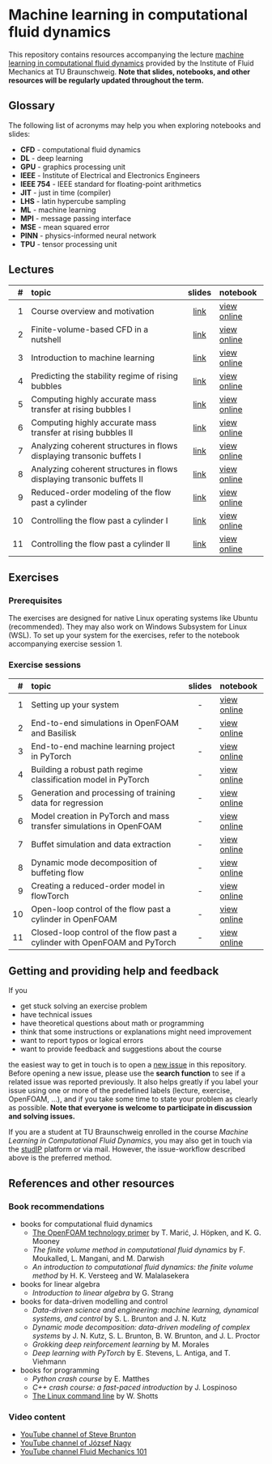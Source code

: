 # Machine learning in computational fluid dynamics

This repository contains resources accompanying the lecture [machine learning in computational fluid dynamics](https://www.tu-braunschweig.de/en/ism/teaching/courses/fluid-mechanics/translate-to-english-maschinelles-lernen-in-der-numerischen-stroemungsmechanik) provided by the Institute of Fluid Mechanics at TU Braunschweig. **Note that slides, notebooks, and other resources will be regularly updated throughout the term.**

## Glossary

The following list of acronyms may help you when exploring notebooks and slides:

- **CFD** - computational fluid dynamics
- **DL** - deep learning
- **GPU** - graphics processing unit
- **IEEE** - Institute of Electrical and Electronics Engineers
- **IEEE 754** - IEEE standard for floating-point arithmetics
- **JIT** - just in time (compiler)
- **LHS** - latin hypercube sampling
- **ML** - machine learning
- **MPI** - message passing interface
- **MSE** - mean squared error
- **PINN** - physics-informed neural network
- **TPU** - tensor processing unit

## Lectures

| # | topic | slides | notebook |
|--:|:------|:------:|:---------|
| 1 | Course overview and motivation | [link](https://andreweiner.github.io/ml-cfd-slides/lecture_1.html) | [view online](https://github.com/AndreWeiner/ml-cfd-lecture/blob/main/notebooks/lecture_1.ipynb) |
| 2 | Finite-volume-based CFD in a nutshell | [link](https://andreweiner.github.io/ml-cfd-slides/lecture_2.html) | [view online](https://github.com/AndreWeiner/ml-cfd-lecture/blob/main/notebooks/lecture_2.ipynb) |
| 3 | Introduction to machine learning | [link](https://andreweiner.github.io/ml-cfd-slides/lecture_3.html) | [view online](https://github.com/AndreWeiner/ml-cfd-lecture/blob/main/notebooks/lecture_3.ipynb) |
| 4 | Predicting the stability regime of rising bubbles | [link](https://andreweiner.github.io/ml-cfd-slides/lecture_4.html) | [view online](https://github.com/AndreWeiner/ml-cfd-lecture/blob/main/notebooks/lecture_4.ipynb) |
| 5 | Computing highly accurate mass transfer at rising bubbles I | [link](https://andreweiner.github.io/ml-cfd-slides/lecture_5_6.html) |[view online](https://github.com/AndreWeiner/ml-cfd-lecture/blob/main/notebooks/lecture_5_6.ipynb) |
| 6 | Computing highly accurate mass transfer at rising bubbles II | [link](https://andreweiner.github.io/ml-cfd-slides/lecture_5_6.html) | [view online](https://github.com/AndreWeiner/ml-cfd-lecture/blob/main/notebooks/lecture_5_6.ipynb) |
| 7 | Analyzing coherent structures in flows displaying transonic buffets I | [link](https://andreweiner.github.io/ml-cfd-slides/lecture_7_8.html) | [view online](https://github.com/AndreWeiner/ml-cfd-lecture/blob/main/notebooks/lecture_7_8.ipynb) |
| 8 | Analyzing coherent structures in flows displaying transonic buffets II | [link](https://andreweiner.github.io/ml-cfd-slides/lecture_7_8.html) | [view online](https://github.com/AndreWeiner/ml-cfd-lecture/blob/main/notebooks/lecture_7_8.ipynb) |
| 9 | Reduced-order modeling of the flow past a cylinder | [link](https://andreweiner.github.io/ml-cfd-slides/lecture_9.html) | [view online](https://github.com/AndreWeiner/ml-cfd-lecture/blob/main/notebooks/lecture_9.ipynb) |
| 10 | Controlling the flow past a cylinder I | [link](https://andreweiner.github.io/ml-cfd-slides/lecture_10_11.html) | [view online](https://github.com/AndreWeiner/ml-cfd-lecture/blob/main/notebooks/lecture_10_11.ipynb) |
| 11 | Controlling the flow past a cylinder II | [link](https://andreweiner.github.io/ml-cfd-slides/lecture_10_11.html) | [view online](https://github.com/AndreWeiner/ml-cfd-lecture/blob/main/notebooks/lecture_10_11.ipynb) |

## Exercises

### Prerequisites

The exercises are designed for native Linux operating systems like Ubuntu (recommended). They may also work on Windows Subsystem for Linux (WSL). To set up your system for the exercises, refer to the notebook accompanying exercise session 1.

### Exercise sessions

| # | topic | slides | notebook |
|--:|:------|:------:|:---------|
| 1 | Setting up your system | - | [view online](https://github.com/AndreWeiner/ml-cfd-lecture/blob/main/notebooks/exercise_1.ipynb) |
| 2 | End-to-end simulations in OpenFOAM and Basilisk | - | [view online](https://github.com/AndreWeiner/ml-cfd-lecture/blob/main/notebooks/exercise_2.ipynb) |
| 3 | End-to-end machine learning project in PyTorch | - | [view online](https://github.com/AndreWeiner/ml-cfd-lecture/blob/main/notebooks/exercise_3.ipynb) |
| 4 | Building a robust path regime classification model in PyTorch | - | [view online](https://github.com/AndreWeiner/ml-cfd-lecture/blob/main/notebooks/exercise_4.ipynb)|
| 5 | Generation and processing of training data for regression | - | [view online](https://github.com/AndreWeiner/ml-cfd-lecture/blob/main/notebooks/exercise_5_6.ipynb) |
| 6 | Model creation in PyTorch and mass transfer simulations in OpenFOAM | - | [view online](https://github.com/AndreWeiner/ml-cfd-lecture/blob/main/notebooks/exercise_5_6.ipynb) |
| 7 | Buffet simulation and data extraction | - | [view online](https://github.com/AndreWeiner/ml-cfd-lecture/blob/main/notebooks/lecture_7_8.ipynb) |
| 8 | Dynamic mode decomposition of buffeting flow | - | [view online](https://github.com/AndreWeiner/ml-cfd-lecture/blob/main/notebooks/lecture_7_8.ipynb) |
| 9 | Creating a reduced-order model in flowTorch | - | [view online](https://github.com/AndreWeiner/ml-cfd-lecture/blob/main/notebooks/exercise_9.ipynb) |
| 10 | Open-loop control of the flow past a cylinder in OpenFOAM | - | [view online](https://github.com/AndreWeiner/ml-cfd-lecture/blob/main/notebooks/exercise_10_11.ipynb) |
| 11 | Closed-loop control of the flow past a cylinder with OpenFOAM and PyTorch | - | [view online](https://github.com/AndreWeiner/ml-cfd-lecture/blob/main/notebooks/exercise_10_11.ipynb) |

## Getting and providing help and feedback

If you
- get stuck solving an exercise problem
- have technical issues
- have theoretical questions about math or programming
- think that some instructions or explanations might need improvement
- want to report typos or logical errors
- want to provide feedback and suggestions about the course

the easiest way to get in touch is to open a [new issue](https://github.com/AndreWeiner/ml-cfd-lecture/issues/new) in this repository. Before opening a new issue, please use the **search function** to see if a related issue was reported previously. It also helps greatly if you label your issue using one or more of the predefined labels (lecture, exercise, OpenFOAM, ...), and if you take some time to state your problem as clearly as possible. **Note that everyone is welcome to participate in discussion and solving issues.**

If you are a student at TU Braunschweig enrolled in the course *Machine Learning in Computational Fluid Dynamics*, you may also get in touch via the [studIP](https://studip.tu-braunschweig.de/dispatch.php/course/overview?cid=f79375e64fd07fe6606d810ab17496e7) platform or via mail. However, the issue-workflow described above is the preferred method.

## References and other resources

### Book recommendations

- books for computational fluid dynamics
  - [The OpenFOAM technology primer](https://zenodo.org/record/4630596#.YXBgepuxVH4) by T. Marić, J. Höpken, and K. G. Mooney
  - *The finite volume method in computational fluid dynamics* by F. Moukalled, L. Mangani, and M. Darwish
  - *An introduction to computational fluid dynamics: the finite volume method* by H. K. Versteeg and W. Malalasekera
- books for linear algebra
  - *Introduction to linear algebra* by G. Strang
- books for data-driven modelling and control
  - *Data-driven science and engineering: machine learning, dynamical systems, and control* by S. L. Brunton and J. N. Kutz
  - *Dynamic mode decomposition: data-driven modeling of complex systems* by J. N. Kutz, S. L. Brunton, B. W. Brunton, and J. L. Proctor
  - *Grokking deep reinforcement learning* by M. Morales
  - *Deep learning with PyTorch* by E. Stevens, L. Antiga, and T. Viehmann
- books for programming
  - *Python crash course* by E. Matthes
  - *C++ crash course: a fast-paced introduction* by J. Lospinoso
  - [The Linux command line](https://linuxcommand.org/tlcl.php) by W. Shotts

### Video content

- [YouTube channel of Steve Brunton](https://www.youtube.com/c/Eigensteve)
- [YouTube channel of József Nagy](https://www.youtube.com/channel/UCjdgpuxuAxH9BqheyE82Vvw)
- [YouTube channel Fluid Mechanics 101](https://www.youtube.com/channel/UCcqQi9LT0ETkRoUu8eYaEkg)